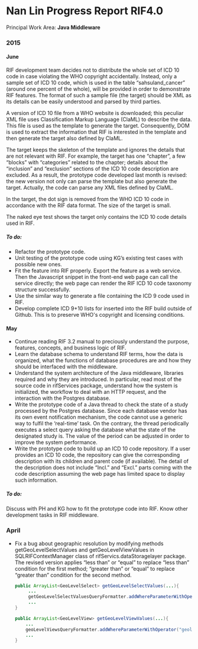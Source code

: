 # Nan Lin Progress Report RIF4.0 
Principal Work Area: **Java Middleware** 
### 2015 
#### June
RIF development team decides not to distribute the whole set of ICD 10 code in case violating the WHO copyright accidentally. Instead, only a sample set of ICD 10 code, which is used in the table “sahsuland_cancer” (around one percent of the whole), will be provided in order to demonstrate RIF features. The format of such a sample file (the target) should be XML as its details can be easily understood and parsed by third parties. 



A version of ICD 10 file from a WHO website is downloaded; this peculiar XML file uses Classification Markup Language (ClaML) to describe the data. This file is used as the template to generate the target. Consequently, DOM is used to extract the information that RIF is interested in the template and then generate the target also defined by ClaML.



The target keeps the skeleton of the template and ignores the details that are not relevant with RIF. For example, the target has one “chapter”, a few “blocks” with “categories” related to the chapter; details about the “inclusion” and “exclusion” sections of the ICD 10 code description are excluded.  As a result, the prototype code developed last month is revised: the new version not only can parse the template but also generate the target. Actually, the code can parse any XML files defined by ClaML.



In the target, the dot sign is removed from the WHO ICD 10 code in accordance with the RIF data format. The size of the target is small.



The naked eye test shows the target only contains the ICD 10 code details used in RIF. 

##### To do:
- Refactor the prototype code.
- Unit testing of the prototype code using KG’s existing test cases with possible new ones. 
- Fit the feature into RIF properly. Export the feature as a web service. Then the Javascript snippet in the front-end web page can call the service directly; the web page can render the RIF ICD 10 code taxonomy structure successfully.
- Use the similar way to generate a file containing the ICD 9 code used in RIF.
- Develop complete ICD 9+10 lists for inserted into the RIF build outside of Github. This is to preserve WHO's copyright and licensing conditions.

#### May
- Continue reading RIF 3.2 manual to preciously understand the purpose, features, concepts, and business logic of RIF.  
- Learn the database schema to understand RIF terms, how the data is organized, what the functions of database procedures are and how they should be interfaced with the middleware. 
- Understand the system architecture of the Java middleware, libraries required and why they are introduced. In particular, read most of the source code in rifServices package, understand how the system is initialized, the workflow to deal with an HTTP request, and the interaction with the Postgres database. 
- Write the prototype code of a Java thread to check the state of a study processed by the Postgres database. Since each database vendor has its own event notification mechanism, the code cannot use a generic way to fulfil the ‘real-time’ task. On the contrary, the thread periodically executes a select query asking the database what the state of the designated study is. The value of the period can be adjusted in order to improve the system performance. 
- Write the prototype code to build up an ICD 10 code repository.  If a user provides an ICD 10 code, the repository can give the corresponding description with its children and parent code (if available). The detail of the description does not include “Incl.” and “Excl.” parts coming with the code description assuming the web page has limited space to display such information. 

##### To do:
Discuss with PH and KG how to fit the prototype code into RIF. Know other development tasks in RIF middleware.

### April
- Fix a bug about geographic resolution by modifying methods getGeoLevelSelectValues and getGeoLevelViewValues in SQLRIFContextManager class of rifServics.dataStoragelayer package. The revised version applies “less than” or “equal” to replace “less than” condition for the first method; “greater than” or “equal” to replace “greater than” condition for the second method. 
    
    ```Java
    public ArrayList<GeoLevelSelect> getGeoLevelSelectValues(...){
         ...
         getGeoLevelSelectValuesQueryFormatter.addWhereParameterWithOperator("geolevel_id", "<=");
         ...
    }
    
    public ArrayList<GeoLevelView> getGeoLevelViewValues(...){
        ...
        geoLevelViewsQueryFormatter.addWhereParameterWithOperator("geolevel_id",">=");
        ...
    }
    ```
